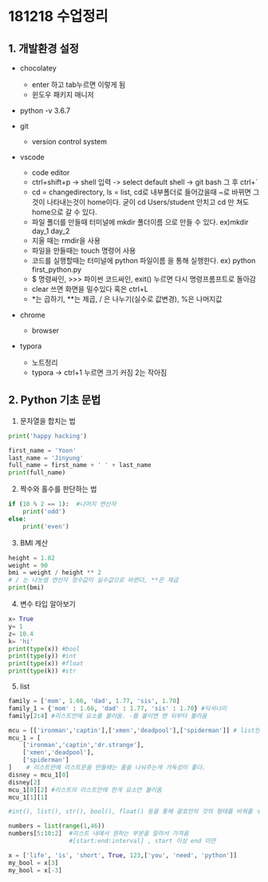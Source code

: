 # 181218  수업정리

## 1. 개발환경 설정

* chocolatey

  * enter  하고 tab누르면 이렇게 됨
  * 윈도우 패키지 매니저

* python -v 3.6.7

* git

  * version control system

* vscode

  * code editor
  * ctrl+shift+p -> shell 입력 -> select default shell -> git bash 그 후 ctrl+`
  * cd = changedirectory, ls = list, cd로 내부폴더로 들어갔을때 ~로 바뀌면 그것이 나타내는것이 home이다.  굳이 cd Users/student 안치고 cd 만 쳐도  home으로 갈 수 있다.
  * 파일 폴더를 만들때 터미널에  mkdir  폴더이름 으로 만들 수 있다. ex)mkdir day_1 day_2
  * 지울 때는 rmdir을 사용
  * 파일을 만들때는  touch 명령어 사용
  * 코드를 실행할때는 터미널에 python 파일이름 을 통해 실행한다. ex) python first_python.py
  * $ 명령싸인, >>> 파이썬 코드싸인, exit() 누르면 다시 명령프롬프트로 돌아감
  * clear 쓰면 화면을 밀수있다 혹은 ctrl+L
  * *는 곱하기, **는 제곱, / 은 나누기(실수로 값변경), %은 나머지값 

* chrome

  * browser

* typora

  *  노트정리
  * typora -> ctrl+1 누르면 크기 커짐 2는 작아짐


## 2. Python  기초 문법

1. 문자열을 합치는 법

```python
print('happy hacking')

first_name = 'Yoon'
last_name = 'Jinyung'
full_name = first_name + ' ' + last_name
print(full_name)
```



2.  짝수와 홀수를 판단하는 법

```python
if (10 % 2 == 1):  #나머지 연산자
    print('odd')
else:
    print('even')
```



3. BMI 계산

```python
height = 1.82
weight = 90
bmi = weight / height ** 2  
# / 는 나눗셈 연산자 정수값이 실수값으로 바뀐다, **은 제곱
print(bmi)
```



4. 변수 타입 알아보기

```python
x= True
y= 1
z= 10.4
k= 'hi'
print(type(x)) #bool
print(type(y)) #int
print(type(x)) #float
print(type(k)) #str
```



5. list

```python
family = ['mom', 1.66, 'dad', 1.77, 'sis', 1.70]
family_1 = {'mom' : 1.66, 'dad' : 1.77, 'sis' : 1.70} #딕셔너리
family[2:4] #리스트안에 요소를 불러옴. -를 붙이면 맨 뒤부터 불러옴

mcu = [['ironman','captin'],['xmen','deadpool'],['spiderman']] # list안에 list를 또 만들 수 있다
mcu_1 = [
    ['ironman','captin','dr.strange'],
    ['xmen','deadpool'],
    ['spiderman']
]    # 리스트안에 리스트문을 만들때는 줄을 나눠주는게 가독성이 좋다.
disney = mcu_1[0]
disney[2]
mcu_1[0][2] #리스트의 리스트안에 한개 요소만 불러옴
mcu_1[1][1]

#int(), list(), str(), bool(), float() 등을 통해 괄호안의 것의 형태를 바꿔줄 수 있다.

numbers = list(range(1,46))
numbers[5:10:2]  #리스트 내에서 원하는 부분을 잘라서 가져옴 
                 #[start:end:interval] , start 이상 end 미만

x = ['life', 'is', 'short', True, 123,['you', 'need', 'python']]
my_bool = x[3] 
my_bool = x[-3]
```

